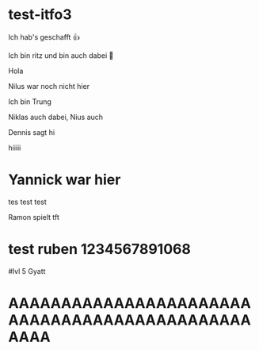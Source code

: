 # test-itfo3

Ich hab's geschafft 👍

Ich bin ritz und bin auch dabei 🥸

Hola

Nilus war noch nicht hier

Ich bin Trung

Niklas auch dabei, Nius auch

Dennis sagt hi

hiiiii

# Yannick war hier
tes test test

Ramon spielt tft
# test ruben 1234567891068

#lvl 5 Gyatt
# AAAAAAAAAAAAAAAAAAAAAAAAAAAAAAAAAAAAAAAAAAAAAAAAAA
